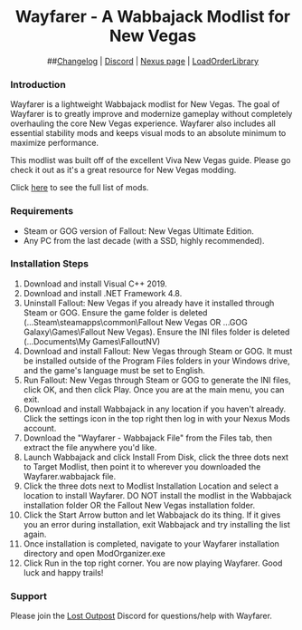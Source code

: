 <div align="center">

# Wayfarer - A Wabbajack Modlist for New Vegas
  
##[Changelog](https://github.com/Ender108/Wayfarer---A-Wabbajack-Modlist-for-New-Vegas/blob/main/CHANGELOG.md) | [Discord](https://discord.gg/WF66mMu) | [Nexus page](https://www.nexusmods.com/newvegas/mods/80133) | [LoadOrderLibrary](https://loadorderlibrary.com/lists/wayfarer)
  
 </div>

### Introduction

Wayfarer is a lightweight Wabbajack modlist for New Vegas. The goal of Wayfarer is to greatly improve and modernize gameplay without completely overhauling the core New Vegas experience. Wayfarer also includes all essential stability mods and keeps visual mods to an absolute minimum to maximize performance.

This modlist was built off of the excellent Viva New Vegas guide. Please go check it out as it's a great resource for New Vegas modding.

Click [here](https://loadorderlibrary.com/lists/wayfarer) to see the full list of mods.

### Requirements

- Steam or GOG version of Fallout: New Vegas Ultimate Edition.
- Any PC from the last decade (with a SSD, highly recommended).


### Installation Steps

1. Download and install Visual C++ 2019.
2. Download and install .NET Framework 4.8.
3. Uninstall Fallout: New Vegas if you already have it installed through Steam or GOG. Ensure the game folder is deleted (...Steam\steamapps\common\Fallout New Vegas OR ...GOG Galaxy\Games\Fallout New Vegas). Ensure the INI files folder is deleted (...Documents\My Games\FalloutNV)
4. Download and install Fallout: New Vegas through Steam or GOG. It must be installed outside of the Program Files folders in your Windows drive, and the game's language must be set to English.
5. Run Fallout: New Vegas through Steam or GOG to generate the INI files, click OK, and then click Play. Once you are at the main menu, you can exit.
6. Download and install Wabbajack in any location if you haven't already. Click the settings icon in the top right then log in with your Nexus Mods account.
7. Download the "Wayfarer - Wabbajack File" from the Files tab, then extract the file anywhere you'd like.
8. Launch Wabbajack and click Install From Disk, click the three dots next to Target Modlist, then point it to wherever you downloaded the Wayfarer.wabbajack file.
9. Click the three dots next to Modlist Installation Location and select a location to install Wayfarer. DO NOT install the modlist in the Wabbajack installation folder OR the Fallout New Vegas installation folder.
10. Click the Start Arrow button and let Wabbajack do its thing. If it gives you an error during installation, exit Wabbajack and try installing the list again.
11. Once installation is completed, navigate to your Wayfarer installation directory and open ModOrganizer.exe
12. Click Run in the top right corner. You are now playing Wayfarer. Good luck and happy trails!


### Support
Please join the [Lost Outpost](https://discord.com/invite/WF66mMu) Discord for questions/help with Wayfarer.

